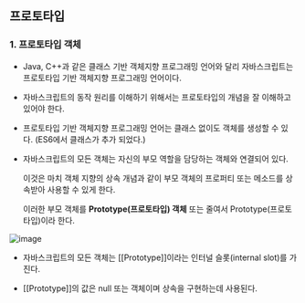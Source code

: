 ## 프로토타입

### 1. 프로토타입 객체

- Java, C++과 같은 클래스 기반 객체지향 프로그래밍 언어와 달리 자바스크립트는 프로토타입 기반 객체지향 프로그래밍 언어이다.

- 자바스크립트의 동작 원리를 이해하기 위해서는 프로토타입의 개념을 잘 이해하고 있어야 한다.

- 프로토타입 기반 객체지향 프로그래밍 언어는 클래스 없이도 객체를 생성할 수 있다. (ES6에서 클래스가 추가 되었다.)

- 자바스크립트의 모든 객체는 자신의 부모 역할을 담당하는 객체와 연결되어 있다.
    
    이것은 마치 객체 지향의 상속 개념과 같이 부모 객체의 프로퍼티 또는 메소드를 상속받아 사용할 수 있게 한다.
  
    이러한 부모 객체를 __Prototype(프로토타입) 객체__ 또는 줄여서 Prototype(프로토타입)이라 한다.

![image](https://user-images.githubusercontent.com/68735491/127019198-9d0aeb2f-6eee-4171-9fbb-f2580403e406.png)

- 자바스크립트의 모든 객체는 [[Prototype]]이라는 인터널 슬롯(internal slot)를 가진다.

- [[Prototype]]의 값은 null 또는 객체이며 상속을 구현하는데 사용된다.